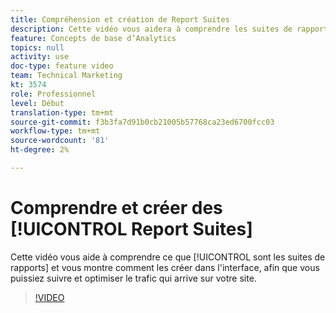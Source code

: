 ```yaml
---
title: Compréhension et création de Report Suites
description: Cette vidéo vous aidera à comprendre les suites de rapports et vous montrera comment les créer dans l’interface, afin que vous puissiez suivre et optimiser les personnes qui se rendent sur votre site.
feature: Concepts de base d’Analytics
topics: null
activity: use
doc-type: feature video
team: Technical Marketing
kt: 3574
role: Professionnel
level: Début
translation-type: tm+mt
source-git-commit: f3b3fa7d91b0cb21005b57768ca23ed6700fcc03
workflow-type: tm+mt
source-wordcount: '81'
ht-degree: 2%

---
```



# Comprendre et créer des [!UICONTROL Report Suites]

Cette vidéo vous aide à comprendre ce que [!UICONTROL sont les suites de rapports] et vous montre comment les créer dans l&#39;interface, afin que vous puissiez suivre et optimiser le trafic qui arrive sur votre site.

>[!VIDEO](https://video.tv.adobe.com/v/28773/?quality=12)
